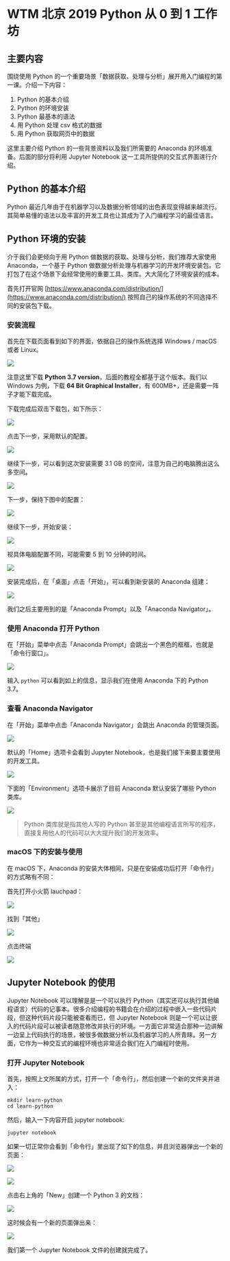 # WTM 北京 2019 Python 从 0 到 1 工作坊

## 主要内容

围绕使用 Python 的一个重要场景「数据获取、处理与分析」展开用入门编程的第一课。介绍一下内容：

1. Python 的基本介绍
2. Python 的环境安装
3. Python 最基本的语法
4. 用 Python 处理 csv 格式的数据
5. 用 Python 获取网页中的数据

这里主要介绍 Python 的一些背景资料以及我们所需要的 Anaconda 的环境准备。后面的部分将利用 Jupyter Notebook 这一工具所提供的交互式界面进行介绍。

## Python 的基本介绍

Python 最近几年由于在机器学习以及数据分析领域的出色表现变得越来越流行。其简单易懂的语法以及丰富的开发工具也让其成为了入门编程学习的最佳语言。

## Python 环境的安装

介于我们会更倾向于用 Python 做数据的获取、处理与分析，我们推荐大家使用 Anaconda，一个基于 Python 做数据分析处理与机器学习的开发环境安装包。它打包了在这个场景下会经常使用的重要工具、类库。大大简化了环境安装的成本。

首先打开官网 [https://www.anaconda.com/distribution/](https://www.anaconda.com/distribution/) 按照自己的操作系统的不同选择不同的安装包下载。

### 安装流程

首先在下载页面看到如下的界面，依据自己的操作系统选择 Windows / macOS 或者 Linux。

![](anaconda-download-installer.png)

注意这里下载 **Python 3.7 version**，后面的教程全都基于这个版本。我们以 Windows 为例，下载 **64 Bit Graphical Installer**，有 600MB+，还是需要一阵子才能下载完成。

下载完成后双击下载包，如下所示：

![](anaconda-installer-first-step.png)

点击下一步，采用默认的配置。

![](anaconda-installer-2.png)

继续下一步，可以看到这次安装需要 3.1 GB 的空间，注意为自己的电脑腾出这么多空间。

![](anaconda-installer-3.png)

下一步，保持下图中的配置：

![](anaconda-installer-4.png)

继续下一步，开始安装：

![](anaconda-installer-5.png)

视具体电脑配置不同，可能需要 5 到 10 分钟的时间。

![](anaconda-installer-6.png)

安装完成后，在「桌面」点击「开始」，可以看到新安装的 Anaconda 组建：

![](anaconda-in-start.png)

我们之后主要用到的是「Anaconda Prompt」以及「Anaconda Navigator」。

### 使用 Anaconda 打开 Python

在「开始」菜单中点击「Anaconda Prompt」会跳出一个黑色的框框，也就是「命令行窗口」。

![](anaconda-python-in-terminal.png)

输入 `python` 可以看到如上的信息，显示我们在使用 Anaconda 下的 Python 3.7。

### 查看 Anaconda Navigator 

在「开始」菜单中点击「Anaconda Navigator」会跳出 Anaconda 的管理页面。

![](anaconda-navigator.png)

默认的「Home」选项卡会看到 Jupyter Notebook，也是我们接下来要主要使用的开发工具。

![](anaconda-jupyter-notebook.png)

下面的「Environment」选项卡展示了目前 Anaconda 默认安装了哪些 Python 类库。

![](anaconda-env.png)

> Python 类库就是指其他人写的 Python 甚至是其他编程语言所写的程序，直接复用他人的代码可以大大提升我们的开发效率。

### macOS 下的安装与使用

在 macOS 下，Anaconda 的安装大体相同，只是在安装成功后打开「命令行」的方式略有不同：

首先打开小火箭 lauchpad：

![](mac-lauchpad.png)

找到「其他」

![](mac-others.png)

点击终端

![](terminal.png)

## Jupyter Notebook 的使用

Jupyter Notebook 可以理解是是一个可以执行 Python（其实还可以执行其他编程语言）代码的记事本。很多介绍编程的书籍会在介绍的过程中嵌入一些代码片段，但这种代码片段只能被查看而已，但 Jupyter Notebook 则是一个可以让嵌入的代码片段可以被读者随意修改并执行的环境。一方面它非常适合那种一边讲解一边呈上代码执行的场景，被很多做数据分析以及机器学习的人所青睐。另一方面，它作为一种交互式的编程环境也非常适合我们在入门编程时使用。

### 打开 Jupyter Notebook

首先，按照上文所属的方式，打开一个「命令行」，然后创建一个新的文件夹并进入：

```
mkdir learn-python
cd learn-python
```

然后，输入一下内容开启 jupyter notebook:

```
jupyter notebook
```

如果一切正常你会看到「命令行」里出现了如下的信息，并且浏览器弹出一个新的页面：

![](jupyter-terminal.png)

![](jupyter-first-page.png)

点击右上角的「New」创建一个 Python 3 的文档：

![](jupyter-new-python3.png)

这时候会有一个新的页面弹出来：

![](jupyter-untitled.png)

我们第一个 Jupyter Notebook 文件的创建就完成了。
